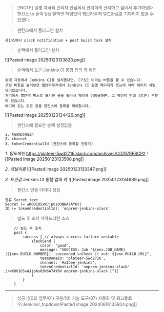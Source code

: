 > [!NOTE] 설명
> 지극히 관리자 관점에서 편리하게 관리하고 싶어서 추가하였다.
> 젠킨스 to 슬랙 `알림`
> 잘하면 하염없이 웹브라우저 빌드완료를 기다리지 않을 수 있겠다.

> 젠킨스에서 플러그인 설치
```
젠킨스에서 slack notification + post build task 설치 
```

> 슬랙에서 플러그인 설치

![[Pasted image 20250123133823.png]]

> 슬랙에서 토큰 Jenkins CI 통합 앱의 키 확인

```
위에 과정에서 Jenkins CI를 설치했다면. [구성] 이라는 버튼을 볼 수 있습니다.
구성 버튼을 눌러보면 웹브라우저에서 Jenkins CI 설명 페이지가 뜨는데 아래 이미지 처럼 되어있습니다.
거기에서 빨간색 박스로 표기된 곳을 눌러서 페이지 이동을하면, 그 페이지 안에 [토큰] 부분이 있습니다.
여기에 있는 토큰 값을 젠킨스에 등록을 해야합니다.
```

![[Pasted image 20250123134426.png]]

> 젠킨스에 필요한 슬랙 설정값들
```
1. teamDomain
2. channel 
3. tokenCredentialId (젠킨스에 등록할 인증키)
```

*1. 팀도메인*
https://plateer-5wd2716.slack.com/archives/C07979E8CP2
![[Pasted image 20250123133508.png]]

*2. 채널이름*
![[Pasted image 20250123133347.png]]

*3. 토큰값*
Jenkins CI 통합 앱의 키
![[Pasted image 20250123134639.png]]

> 젠킨스 인증 아이디 생성
```
종류 Secret text
Secret (= wKOO1O5xWJjp6sO3N6A7AY6V)
ID (= tokenCredentialId): 'onprem-jenkins-slack'
```

> 빌드 후 조치 파이프라인 소스
```
    // 빌드 후 조치
    post {
        success { // always success failure unstable
            slackSend (
                color: 'good',
                message: "SUCCESS: Job '${env.JOB_NAME} [${env.BUILD_NUMBER}]' succeeded.\nCheck it out: ${env.BUILD_URL}",
                teamDomain: 'plateer-5wd2716',
                channel: '#x2bee-jenkins',
                tokenCredentialId: 'onprem-jenkins-slack' //wKOO1O5xWJjp6sO3N6A7AY6V onprem-jenkins-slack [^1]
            )
        }
    }
```
___
[^1]: 입력값은 slack에서 jenkins CI 설치하고 얻은 결과 코드값

> 성공
![[02) 업무/01) 구분/10) 기술 도구/07) 자동화 및 워크플로우/Jenkins/_topdown/Pasted image 20240618135904.png]]

